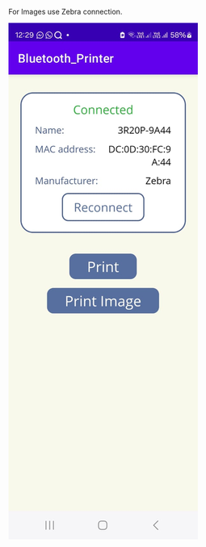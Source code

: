 For Images use Zebra connection.

<img src="https://github.com/nssoftengineer/BluetoothPrinter/blob/master/content/screen1.jpeg" alt="screen shots">
